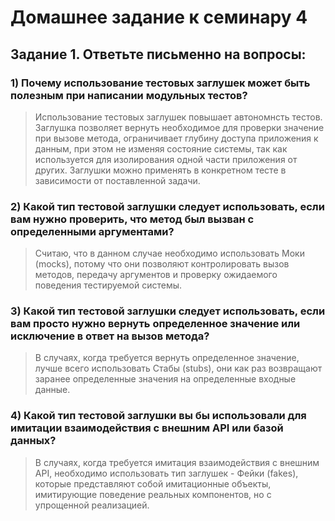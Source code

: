 # Домашнее задание к семинару 4
## Задание 1. Ответьте письменно на вопросы:

### 1)  Почему использование тестовых заглушек может быть полезным при написании модульных тестов?

> Использование тестовых заглушек повышает автономнсть тестов. Заглушка позволяет вернуть 
> необходимое для проверки значение при вызове метода, ограничивает глубину 
> доступа приложения к данным, при этом не изменяя состояние системы, так как 
> используется для изолирования одной части приложения от других.
> Заглушки можно применять в конкретном тесте в зависимости от поставленной задачи.

### 2) Какой тип тестовой заглушки следует использовать, если вам нужно проверить, что метод был вызван с определенными аргументами?

> Считаю, что в данном случае необходимо использовать Моки (mocks), 
> потому что они позволяют контролировать вызов методов, передачу аргументов 
> и проверку ожидаемого поведения тестируемой системы.

### 3) Какой тип тестовой заглушки следует использовать, если вам просто нужно вернуть определенное значение или исключение в ответ на вызов метода?
> В случаях, когда требуется вернуть определенное значение, лучше всего использовать Стабы (stubs), 
> они как раз возвращают заранее определенные значения на определенные входные данные.

### 4) Какой тип тестовой заглушки вы бы использовали для имитации взаимодействия с внешним API или базой данных?
> В случаях, когда требуется имитация взаимодействия с внешним API, необходимо использовать тип заглушек - Фейки (fakes),
> которые представляют собой имитационные объекты, имитирующие поведение реальных компонентов, но с упрощенной реализацией.